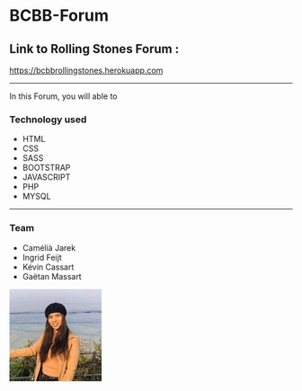 # BCBB-Forum

## Link to Rolling Stones Forum :

https://bcbbrollingstones.herokuapp.com

_____________________________________________________________________________

In this Forum, you will able to 




### Technology used

- HTML
- CSS
- SASS
- BOOTSTRAP
- JAVASCRIPT
- PHP
- MYSQL

_____________________________________________________________________________

### Team

- Camélià Jarek
- Ingrid Feijt
- Kévin Cassart
- Gaëtan Massart

![Camélia Jarek](team_pictures/camelia.jpeg "Camélia Jarek")
